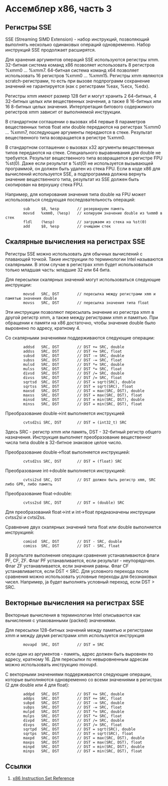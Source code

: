 # Ассемблер x86, часть 3

## Регистры SSE

SSE (Streaming SIMD Extension) - набор инструкций, позволяющий выполнять несколько одинаковых
операций одновременно. Набор инструкций SSE продолжает расширятся.

Для хранения аргументов операций SSE используются регистры xmm. 32-битная система команд
x86 позволяет использовать 8 регистров %xmm0 ... %xmm7. 64-битная система команд x64 позволяет использовать
16 регистров %xmm0 ... %xmm15. Регистры xmm являются scratch-регистрами, то есть при вызове подпрограмм
сохранение значений не гарантируется (как с регистрами %eax, %ecx, %edx).

Регистры xmm имеют размер 128 бит и могут хранить 2 64-битных, 4 32-битных целых или вещественных значения,
а также 8 16-битных или 16 8-битных целых значения. Интерпретация битового содержимого регистров xmm
зависит от выполняемой инструкции.

В стандартном соглашении о вызовах x64 первые 8 параметров вещественных типов float или double передаются
на регистрах %xmm0 ... %xmm7, последующие аргументы передаются в стеке. Результат вещественного типа возвращается
в регистре %xmm0.

В стандартном соглашении о вызовах x32 аргументы вещественных типов передаются на стеке. Специального выравнивания
для double не требуется. Результат вещественного типа возвращается в регистре FPU %st(0). Даже если результат в %st(0)
не используется вызывающей программой, он должен быть удален из стека FPU. Если в коде x86 для вычислений используется
SSE, а подпрограмма должна вернуть значение вещественного типа, результат из SSE должен быть скопирован на верхушку
стека FPU.

Например, для копирования значения типа double на FPU может использоваться следующая последовательность операций:
```
        sub     $8, %esp        // резервируем память
        movsd   %xmm0, (%esp)   // копируем значение double из %xmm0 в стек
        fldl    (%esp)          // загружаем из стека на %st(0)
        add     $8, %esp        // очищаем стек
```

## Скалярные вычисления на регистрах SSE

Регистры SSE можно использовать для обычных вычислений с плавающей точкой. Такие инструкции по терминологии
Intel называются скалярными. В этом случае в регистрах xmm будет использоваться только младшая часть: младшие 32 или 64 бита.

Для пересылки скалярных значений могут использоваться следующие инструкции:
```
        movsd   SRC, DST        // пересылка между регистрами xmm и памятью значения double
        movss   SRC, DST        // пересылка значения типа float
```
Эти инструкции позволяют пересылать значение из регистра xmm в другой регистр xmm, а также между регистрами xmm и памятью.
При обращении к памяти на x86 достаточно, чтобы значение double было выровнено по адресу, кратному 4.

Со скалярными значениями поддерживаются следующие операции:
```
        addsd   SRC, DST        // DST += SRC, double
        addss   SRC, DST        // DST += SRC, float
        subsd   SRC, DST        // DST -= SRC, double
        subss   SRC, DST        // DST -= SRC, float
        mulsd   SRC, DST        // DST *= SRC, double
        mulss   SRC, DST        // DST *= SRC, float
        divsd   SRC, DST        // DST /= SRC, double
        divss   SRC, DST        // DST /= SRC, float
        sqrtsd  SRC, DST        // DST = sqrt(SRC), double
        sqrtss  SRC, DST        // DST = sqrt(SRC), float
        maxsd   SRC, DST        // DST = max(SRC, DST), double
        maxss   SRC, DST        // DST = max(SRC, DST), float
        minsd   SRC, DST        // DST = min(SRC, DST), double
        minss   SRC, DST        // DST = min(SRC, DST), float
```

Преобразование double->int выполняется инструкцией
```
        cvtsd2si SRC, DST       // DST = (int32_t) SRC
```
Здесь SRC - регистр xmm или память, DST - 32-битный регистр общего назначения.
Инструкция выполняет преобразование вещественног числа типа double в 32-битное знаковое целое число.

Преобразование double->float выполняется инструкцией:
```
        cvtsd2ss SRC, DST       // DST = (float) SRC
```

Преобразование int->double выполняется инструкцией:
```
        cvtsi2sd SRC, DST       // DST должен быть регистр xmm, SRC либо GPR, либо память
```

Преобразование float->double:
```
        cvtss2sd SRC, DST       // DST = (double) SRC
```

Для преобразований float->int и int->float предназначены инструкции cvtss2si и cvtsi2ss.

Сравнение двух скалярных значений типа float или double выполняется инструкцией:
```
        comisd  SRC, DST        // DST - SRC, double
        comiss  SRC, DST        // DST - SRC, float
```
В результате выполнения операции сравнения устанавливаются флаги PF, CF, ZF. Флаг PF устанавливается,
если результат - неупорядочен. Флаг ZF устанавливается, если значения равны.
Флаг CF устанавливается, если DST < SRC. Для условного перехода после сравнения можно
использовать условные переходы для беззнаковых чисел. Например, ja будет выполнять условный переход,
если DST > SRC.

## Векторные вычисления на регистрах SSE

Векторные вычисления в терминологии Intel описываются как вычисления с упакованными (packed) значениями.

Для пересылки 128-битных значений между памятью и регистрами xmm и между двумя регистрами xmm
используется инструкция
```
        movapd  SRC, DST        // DST = SRC
```
если один из аргументов - память, адрес должен быть выровнен по адресу, кратному 16.
Для пересылки по невыровненным адресам можно использовать инструкцию movupd.

С векторными значениями поддерживаются следующие операции, которые выполняются одновременно со всеми значениями
в регистрах (2 для double или 4 для float):
```
        addpd   SRC, DST        // DST += SRC, double
        addps   SRC, DST        // DST += SRC, float
        subpd   SRC, DST        // DST -= SRC, double
        subps   SRC, DST        // DST -= SRC, float
        mulpd   SRC, DST        // DST *= SRC, double
        mulps   SRC, DST        // DST *= SRC, float
        divpd   SRC, DST        // DST /= SRC, double
        divps   SRC, DST        // DST /= SRC, float
        sqrtpd  SRC, DST        // DST = sqrt(SRC), double
        sqrtps  SRC, DST        // DST = sqrt(SRC), float
        maxpd   SRC, DST        // DST = max(SRC, DST), double
        maxps   SRC, DST        // DST = max(SRC, DST), float
        minpd   SRC, DST        // DST = min(SRC, DST), double
        minps   SRC, DST        // DST = min(SRC, DST), float
```

## Ссылки

1. [x86 Instruction Set Reference](http://x86.renejeschke.de/)
